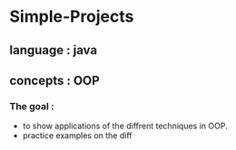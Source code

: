 # Simple-Projects
## language : java <br />
## concepts : OOP  <br >
### The goal : 
- to show applications of the diffrent techniques in OOP.
- practice examples on the diff
